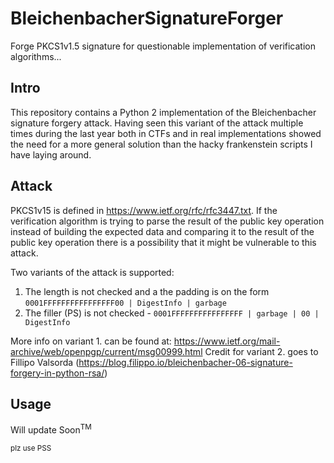 # BleichenbacherSignatureForger
Forge PKCS1v1.5 signature for questionable implementation of verification algorithms...

Intro
-----

This repository contains a Python 2 implementation of the Bleichenbacher signature forgery attack. Having seen this variant of the attack multiple times during the last year both in CTFs and in real implementations showed the need for a more general solution than the hacky frankenstein scripts I have laying around.

Attack
------

PKCS1v15 is defined in https://www.ietf.org/rfc/rfc3447.txt. If the verification algorithm is trying to parse the result of the public key operation instead of building the expected data and comparing it to the result of the public key operation there is a possibility that it might be vulnerable to this attack.

Two variants of the attack is supported:
1. The length is not checked and a the padding is on the form ``0001FFFFFFFFFFFFFFFF00 | DigestInfo | garbage``
2. The filler (PS) is not checked - ``0001FFFFFFFFFFFFFFFF | garbage | 00 | DigestInfo``

More info on variant 1. can be found at: https://www.ietf.org/mail-archive/web/openpgp/current/msg00999.html
Credit for variant 2. goes to Fillipo Valsorda (https://blog.filippo.io/bleichenbacher-06-signature-forgery-in-python-rsa/)

Usage
-----

Will update Soon<sup>TM</sup>

<sub>plz use PSS</sub>
